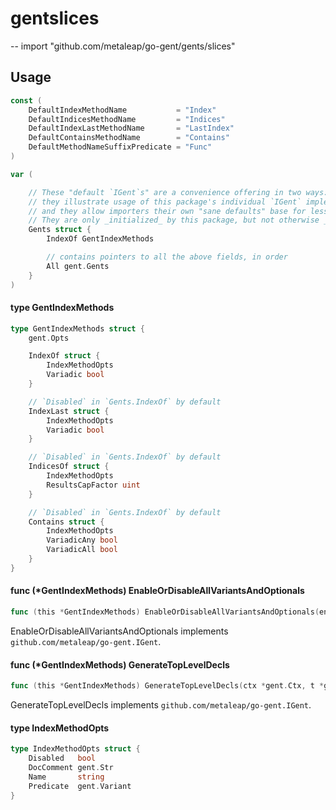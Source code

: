 # gentslices
--
    import "github.com/metaleap/go-gent/gents/slices"


## Usage

```go
const (
	DefaultIndexMethodName           = "Index"
	DefaultIndicesMethodName         = "Indices"
	DefaultIndexLastMethodName       = "LastIndex"
	DefaultContainsMethodName        = "Contains"
	DefaultMethodNameSuffixPredicate = "Func"
)
```

```go
var (

	// These "default `IGent`s" are a convenience offering in two ways:
	// they illustrate usage of this package's individual `IGent` implementers' fields,
	// and they allow importers their own "sane defaults" base for less-noisy tweaking.
	// They are only _initialized_ by this package, but not otherwise _used_ by it.
	Gents struct {
		IndexOf GentIndexMethods

		// contains pointers to all the above fields, in order
		All gent.Gents
	}
)
```

#### type GentIndexMethods

```go
type GentIndexMethods struct {
	gent.Opts

	IndexOf struct {
		IndexMethodOpts
		Variadic bool
	}

	// `Disabled` in `Gents.IndexOf` by default
	IndexLast struct {
		IndexMethodOpts
		Variadic bool
	}

	// `Disabled` in `Gents.IndexOf` by default
	IndicesOf struct {
		IndexMethodOpts
		ResultsCapFactor uint
	}

	// `Disabled` in `Gents.IndexOf` by default
	Contains struct {
		IndexMethodOpts
		VariadicAny bool
		VariadicAll bool
	}
}
```


#### func (*GentIndexMethods) EnableOrDisableAllVariantsAndOptionals

```go
func (this *GentIndexMethods) EnableOrDisableAllVariantsAndOptionals(enabled bool)
```
EnableOrDisableAllVariantsAndOptionals implements
`github.com/metaleap/go-gent.IGent`.

#### func (*GentIndexMethods) GenerateTopLevelDecls

```go
func (this *GentIndexMethods) GenerateTopLevelDecls(ctx *gent.Ctx, t *gent.Type) (yield Syns)
```
GenerateTopLevelDecls implements `github.com/metaleap/go-gent.IGent`.

#### type IndexMethodOpts

```go
type IndexMethodOpts struct {
	Disabled   bool
	DocComment gent.Str
	Name       string
	Predicate  gent.Variant
}
```
